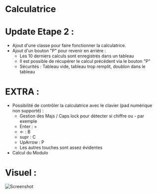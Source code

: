 # Calculatrice

# Update Etape 2 :
- Ajout d'une classe pour faire fonctionner la calculatrice.
- Ajout d'un bouton "P" pour revenir en arriére :
    - Les 10 derniers calculs sont enregistrés dans un tableau
    - Il est possible de récupérer le calcul précédent via le bouton "P"
    - Sécurités : Tableau vide, tableau trop remplit, doublon dans le tableau

# EXTRA :
- Possibilité de contrôler la calculatrice avec le clavier (pad numérique non supporté) :
    - Gestion des Majs / Caps lock pour détecter si chiffre ou - par exemple
    - Enter : =
    - <- : B
    - supr : C
    - UpArrow : P
    - Les autres touches sont assez évidentes
- Calcul du Modulo

# Visuel :
![Screenshot]("images/Screen.JPG")
